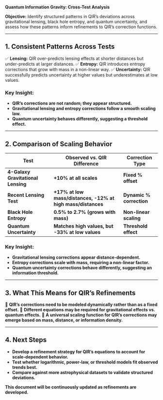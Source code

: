 **Quantum Information Gravity: Cross-Test Analysis**

**Objective:** Identify structured patterns in QIR’s deviations across gravitational lensing, black hole entropy, and quantum uncertainty, and assess how these patterns inform refinements to QIR’s correction functions.

---

## **1. Consistent Patterns Across Tests**
✅ **Lensing:** QIR over-predicts lensing effects at shorter distances but under-predicts at larger distances.
✅ **Entropy:** QIR introduces entropy corrections that grow with mass in a non-linear way.
✅ **Uncertainty:** QIR successfully predicts uncertainty at higher values but underestimates at low values.

### **Key Insight:**
- **QIR’s corrections are not random; they appear structured.**
- **Gravitational lensing and entropy corrections follow a smooth scaling law.**
- **Quantum uncertainty behaves differently, suggesting a threshold effect.**

---

## **2. Comparison of Scaling Behavior**

| **Test** | **Observed vs. QIR Difference** | **Correction Type** |
|----------------|----------------|----------------|
| **4-Galaxy Gravitational Lensing** | **+10% at all scales** | **Fixed % offset** |
| **Recent Lensing Test** | **+17% at low mass/distances, -12% at high mass/distances** | **Dynamic % correction** |
| **Black Hole Entropy** | **0.5% to 2.7% (grows with mass)** | **Non-linear scaling** |
| **Quantum Uncertainty** | **Matches high values, but -33% at low values** | **Threshold effect** |

### **Key Insight:**
- **Gravitational lensing corrections appear distance-dependent.**
- **Entropy corrections scale with mass, requiring a non-linear factor.**
- **Quantum uncertainty corrections behave differently, suggesting an information threshold.**

---

## **3. What This Means for QIR’s Refinements**
🔵 **QIR’s corrections need to be modeled dynamically rather than as a fixed offset.**
🔵 **Different equations may be required for gravitational effects vs. quantum effects.**
🔵 **A universal scaling function for QIR’s corrections may emerge based on mass, distance, or information density.**

---

## **4. Next Steps**
- **Develop a refinement strategy for QIR’s equations to account for scale-dependent behavior.**
- **Test whether logarithmic, power-law, or threshold models fit observed trends best.**
- **Compare against more astrophysical datasets to validate structured deviations.**

**This document will be continuously updated as refinements are developed.**

